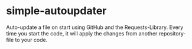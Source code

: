 # simple-autoupdater
Auto-update a file on start using GitHub and the Requests-Library. Every time you start the code, it will apply the changes from another repository-file to your code.
